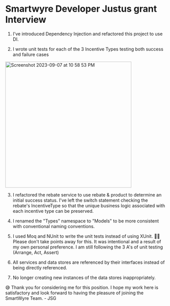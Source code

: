 # Smartwyre Developer Justus grant Interview
1. I've introduced Dependency Injection and refactored this project to use DI.
   
3. I wrote unit tests for each of the 3 Incentive Types testing both success and failure cases
<img width="396" alt="Screenshot 2023-09-07 at 10 58 53 PM" src="https://github.com/JustusSGrant/Smartwyre_interview/assets/47908757/d23f4e4f-f661-45fb-bb82-d09027152e16">

3. I refactored the rebate service to use rebate & product to determine an initial success status. I've left the switch statement checking the rebate's IncentiveType so that the unique business logic associated with each incentive type can be preserved.

4. I renamed the "Types" namespace to "Models" to be more consistent with conventional naming conventions. 

5. I used Moq and NUnit to write the unit tests instead of using XUnit. 🙏🏿  Please don't take points away for this. It was intentional and a result of my own personal preference. I am still following the 3 A's of unit testing (Arrange, Act, Assert)

6. All services and data stores are referenced by their interfaces instead of being directly referenced.

7. No longer creating new instances of the data stores inappropriately.

😅 Thank you for considering me for this position. I hope my work here is satisfactory and look forward to having the pleasure of joining the SmartWyre Team. - JSG

